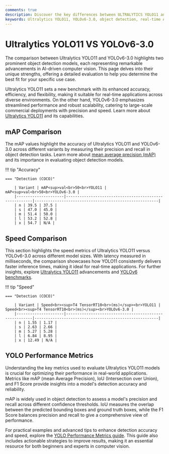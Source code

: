 ```yaml
---
comments: true
description: Discover the key differences between ULTRALYTICS YOLO11 and YOLOv6-3.0 in this detailed comparison. Explore how these models excel in object detection, real-time AI, and edge AI applications, while redefining computer vision with unique features like speed, accuracy, and efficiency.
keywords: Ultralytics YOLO11, YOLOv6-3.0, object detection, real-time AI, edge AI, computer vision, model comparison, AI performance, YOLO series
---
```


# Ultralytics YOLO11 VS YOLOv6-3.0

The comparison between Ultralytics YOLO11 and YOLOv6-3.0 highlights two prominent object detection models, each representing remarkable advancements in AI-driven computer vision. This page delves into their unique strengths, offering a detailed evaluation to help you determine the best fit for your specific use case.

Ultralytics YOLO11 sets a new benchmark with its enhanced accuracy, efficiency, and flexibility, making it suitable for real-time applications across diverse environments. On the other hand, YOLOv6-3.0 emphasizes streamlined performance and robust scalability, catering to large-scale commercial deployments with precision and speed. Learn more about [Ultralytics YOLO11](https://docs.ultralytics.com/models/yolo11/) and its capabilities.

## mAP Comparison

The mAP values highlight the accuracy of Ultralytics YOLO11 and YOLOv6-3.0 across different variants by measuring their precision and recall in object detection tasks. Learn more about [mean average precision (mAP)](https://www.ultralytics.com/glossary/mean-average-precision-map) and its importance in evaluating object detection models.

!!! tip "Accuracy"

    === "Detection (COCO)"

    	| Variant | mAP<sup>val<br>50<br>YOLO11 | mAP<sup>val<br>50<br>YOLOv6-3.0 |
    	|---------------------|-------------------------------------------------------|-------------------------------------------------------|
    	| n | 39.5 | 37.5 |
    	| s | 47.0 | 45.0 |
    	| m | 51.4 | 50.0 |
    	| l | 53.2 | 52.8 |
    	| x | 54.7 | N/A |


## Speed Comparison

This section highlights the speed metrics of Ultralytics YOLO11 versus YOLOv6-3.0 across different model sizes. With latency measured in milliseconds, the comparison showcases how YOLO11 consistently delivers faster inference times, making it ideal for real-time applications. For further insights, explore [Ultralytics YOLO11](https://www.ultralytics.com/blog/ultralytics-yolo11-has-arrived-redefine-whats-possible-in-ai) advancements and [YOLOv6 benchmarks](https://docs.ultralytics.com/reference/utils/benchmarks/).

!!! tip "Speed"

    === "Detection (COCO)"

    	| Variant | Speed<br><sup>T4 TensorRT10<br>(ms)</sup><br>YOLO11 | Speed<br><sup>T4 TensorRT10<br>(ms)</sup><br>YOLOv6-3.0 |
    	|---------------------|-------------------------------------------------------|-------------------------------------------------------|
    	| n | 1.55 | 1.17 |
    	| s | 2.63 | 2.66 |
    	| m | 5.27 | 5.28 |
    	| l | 6.84 | 8.95 |
    	| x | 12.49 | N/A |

## YOLO Performance Metrics

Understanding the key metrics used to evaluate Ultralytics YOLO11 models is crucial for optimizing their performance in real-world applications. Metrics like mAP (mean Average Precision), IoU (Intersection over Union), and F1 Score provide insights into a model's detection accuracy and reliability.

mAP is widely used in object detection to assess a model's precision and recall across different confidence thresholds. IoU measures the overlap between the predicted bounding boxes and ground truth boxes, while the F1 Score balances precision and recall to give a comprehensive view of performance.

For practical examples and advanced tips to enhance detection accuracy and speed, explore the [YOLO Performance Metrics guide](https://docs.ultralytics.com/guides/yolo-performance-metrics/). This guide also includes actionable strategies to improve results, making it an essential resource for both beginners and experts in computer vision.
